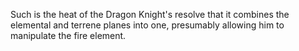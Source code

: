 Such is the heat of the  Dragon Knight's resolve that it combines the elemental and terrene planes into one, presumably allowing him to manipulate the fire element.